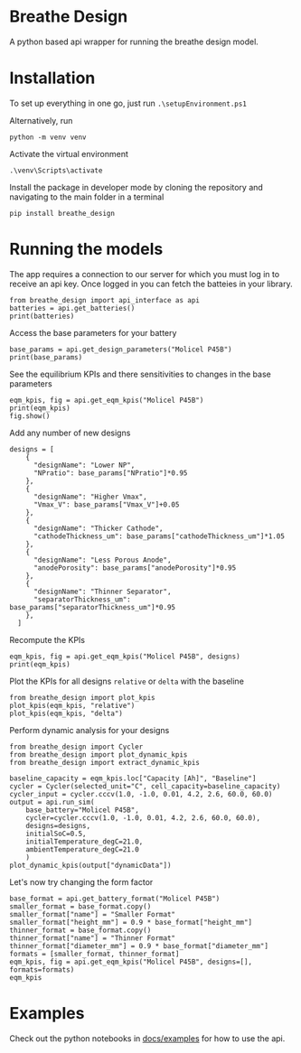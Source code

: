# Breathe Design

A python based api wrapper for running the breathe design model.

# Installation

To set up everything in one go, just run `.\setupEnvironment.ps1`

Alternatively, run

```
python -m venv venv
```

Activate the virtual environment

```
.\venv\Scripts\activate
```

Install the package in developer mode by cloning the repository and navigating to the main folder in a terminal

```
pip install breathe_design
```

# Running the models

The app requires a connection to our server for which you must log in to receive an api key. Once logged in you can fetch the batteies in your library.

```
from breathe_design import api_interface as api
batteries = api.get_batteries()
print(batteries)
```

Access the base parameters for your battery

```
base_params = api.get_design_parameters("Molicel P45B")
print(base_params)
```

See the equilibrium KPIs and there sensitivities to changes in the base parameters

```
eqm_kpis, fig = api.get_eqm_kpis("Molicel P45B")
print(eqm_kpis)
fig.show()
```

Add any number of new designs

```
designs = [
    {
      "designName": "Lower NP",
      "NPratio": base_params["NPratio"]*0.95
    },
    {
      "designName": "Higher Vmax",
      "Vmax_V": base_params["Vmax_V"]+0.05
    },
    {
      "designName": "Thicker Cathode",
      "cathodeThickness_um": base_params["cathodeThickness_um"]*1.05
    },
    {
      "designName": "Less Porous Anode",
      "anodePorosity": base_params["anodePorosity"]*0.95
    },
    {
      "designName": "Thinner Separator",
      "separatorThickness_um": base_params["separatorThickness_um"]*0.95
    },
  ]
```

Recompute the KPIs

```
eqm_kpis, fig = api.get_eqm_kpis("Molicel P45B", designs)
print(eqm_kpis)
```

Plot the KPIs for all designs `relative` or `delta` with the baseline

```
from breathe_design import plot_kpis
plot_kpis(eqm_kpis, "relative")
plot_kpis(eqm_kpis, "delta")
```

Perform dynamic analysis for your designs

```
from breathe_design import Cycler
from breathe_design import plot_dynamic_kpis
from breathe_design import extract_dynamic_kpis

baseline_capacity = eqm_kpis.loc["Capacity [Ah]", "Baseline"]
cycler = Cycler(selected_unit="C", cell_capacity=baseline_capacity)
cycler_input = cycler.cccv(1.0, -1.0, 0.01, 4.2, 2.6, 60.0, 60.0)
output = api.run_sim(
    base_battery="Molicel P45B",
    cycler=cycler.cccv(1.0, -1.0, 0.01, 4.2, 2.6, 60.0, 60.0),
    designs=designs,
    initialSoC=0.5,
    initialTemperature_degC=21.0,
    ambientTemperature_degC=21.0
    )
plot_dynamic_kpis(output["dynamicData"])
```

Let's now try changing the form factor

```
base_format = api.get_battery_format("Molicel P45B")
smaller_format = base_format.copy()
smaller_format["name"] = "Smaller Format"
smaller_format["height_mm"] = 0.9 * base_format["height_mm"]
thinner_format = base_format.copy()
thinner_format["name"] = "Thinner Format"
thinner_format["diameter_mm"] = 0.9 * base_format["diameter_mm"]
formats = [smaller_format, thinner_format]
eqm_kpis, fig = api.get_eqm_kpis("Molicel P45B", designs=[], formats=formats)
eqm_kpis
```

# Examples

Check out the python notebooks in [docs/examples](docs/examples) for how to use the api.
